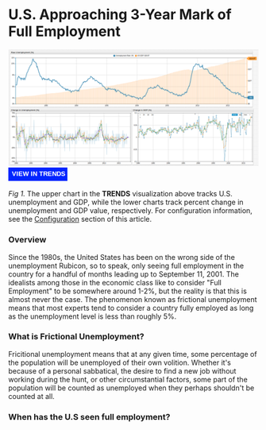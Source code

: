 # U.S. Approaching 3-Year Mark of Full Employment

![](images/unemp-title.png)
[![](images/button-new.png)](https://trends.axibase.com/3a3b1c01#fullscreen)

*Fig 1.* The upper chart in the **TRENDS** visualization above tracks U.S. unemployment and GDP, while the lower charts track percent change in unemployment and GDP value, respectively. For configuration information, see the [Configuration](#configuration) section of this article.

### Overview

Since the 1980s, the United States has been on the wrong side of the unemployment Rubicon, so to speak, only seeing full employment in the country for a handful of months leading up to September 11, 2001. The idealists among those in the economic class like to consider "Full Employment" to be somewhere around 1-2%, but the reality is that this is almost never the case. The phenomenon known as frictional unemployment means that most experts tend to consider a country fully employed as long as the unemployment level is less than roughly 5%.

### What is Frictional Unemployment?

Fricitional unemployment means that at any given time, some percentage of the population will be unemployed of their own volition. Whether it's because of a personal sabbatical, the desire to find a new job without working during the hunt, or other circumstantial factors, some part of the population will be counted as unemployed when they perhaps shouldn't be counted at all.

### When has the U.S seen full employment?

